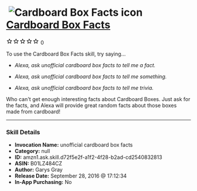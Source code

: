 # &nbsp;<img src="skill_icon" alt="Cardboard Box Facts icon" width="36"> [Cardboard Box Facts](http://alexa.amazon.com/#skills/amzn1.ask.skill.d72f5e2f-a1f2-4f28-b2ad-cd2540832813)
![0 stars](../../images/ic_star_border_black_18dp_1x.png)![0 stars](../../images/ic_star_border_black_18dp_1x.png)![0 stars](../../images/ic_star_border_black_18dp_1x.png)![0 stars](../../images/ic_star_border_black_18dp_1x.png)![0 stars](../../images/ic_star_border_black_18dp_1x.png) 0

To use the Cardboard Box Facts skill, try saying...

* *Alexa, ask unofficial cardboard box facts to tell me a fact.*

* *Alexa, ask unofficial cardboard box facts to  tell me something.*

* *Alexa, ask unofficial  cardboard box facts to tell me trivia.*

Who can't get enough interesting facts about Cardboard Boxes. Just ask for the facts, and Alexa will provide great random facts about those boxes made from cardboard!

***

### Skill Details

* **Invocation Name:** unofficial cardboard box facts
* **Category:** null
* **ID:** amzn1.ask.skill.d72f5e2f-a1f2-4f28-b2ad-cd2540832813
* **ASIN:** B01LZ484CZ
* **Author:** Garys Gray
* **Release Date:** September 28, 2016 @ 17:12:34
* **In-App Purchasing:** No

